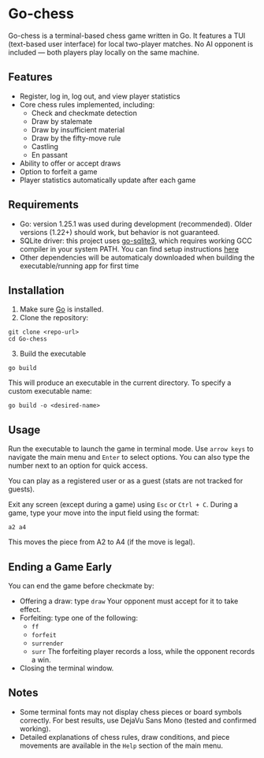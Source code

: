 # Go-chess
Go-chess is a terminal-based chess game written in Go.
It features a TUI (text-based user interface) for local two-player matches.
No AI opponent is included — both players play locally on the same machine.

## Features
- Register, log in, log out, and view player statistics
- Core chess rules implemented, including:
    - Check and checkmate detection
    - Draw by stalemate
    - Draw by insufficient material
    - Draw by the fifty-move rule
    - Castling
    - En passant
- Ability to offer or accept draws
- Option to forfeit a game
- Player statistics automatically update after each game

## Requirements
- Go: version 1.25.1 was used during development (recommended).
Older versions (1.22+) should work, but behavior is not guaranteed.
- SQLite driver: this project uses [go-sqlite3](https://github.com/mattn/go-sqlite3), which requires working GCC compiler in your system PATH.
You can find setup instructions [here](https://github.com/mattn/go-sqlite3?tab=readme-ov-file#compiling)
- Other dependencies will be automaticaly downloaded when building the executable/running app for first time

## Installation
1. Make sure [Go](https://go.dev/dl/) is installed.
2. Clone the repository:
```
git clone <repo-url>
cd Go-chess
```
3. Build the executable
```
go build
```
This will produce an executable in the current directory.
To specify a custom executable name:
```
go build -o <desired-name>
```

## Usage
Run the executable to launch the game in terminal mode.
Use `arrow keys` to navigate the main menu and `Enter` to select options.
You can also type the number next to an option for quick access.

You can play as a registered user or as a guest (stats are not tracked for guests).

Exit any screen (except during a game) using `Esc` or `Ctrl + C`.
During a game, type your move into the input field using the format:
```
a2 a4
```
This moves the piece from A2 to A4 (if the move is legal).

## Ending a Game Early
You can end the game before checkmate by:
- Offering a draw: type `draw`
Your opponent must accept for it to take effect.
- Forfeiting: type one of the following:
    - `ff`
    - `forfeit`
    - `surrender`
    - `surr`
The forfeiting player records a loss, while the opponent records a win.
- Closing the terminal window.

## Notes
- Some terminal fonts may not display chess pieces or board symbols correctly. For best results, use DejaVu Sans Mono (tested and confirmed working).
- Detailed explanations of chess rules, draw conditions, and piece movements are available in the `Help` section of the main menu.
